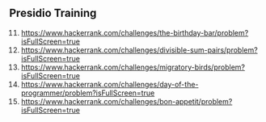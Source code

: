 ## Presidio Training

11) https://www.hackerrank.com/challenges/the-birthday-bar/problem?isFullScreen=true
12) https://www.hackerrank.com/challenges/divisible-sum-pairs/problem?isFullScreen=true
13) https://www.hackerrank.com/challenges/migratory-birds/problem?isFullScreen=true
14) https://www.hackerrank.com/challenges/day-of-the-programmer/problem?isFullScreen=true
15) https://www.hackerrank.com/challenges/bon-appetit/problem?isFullScreen=true